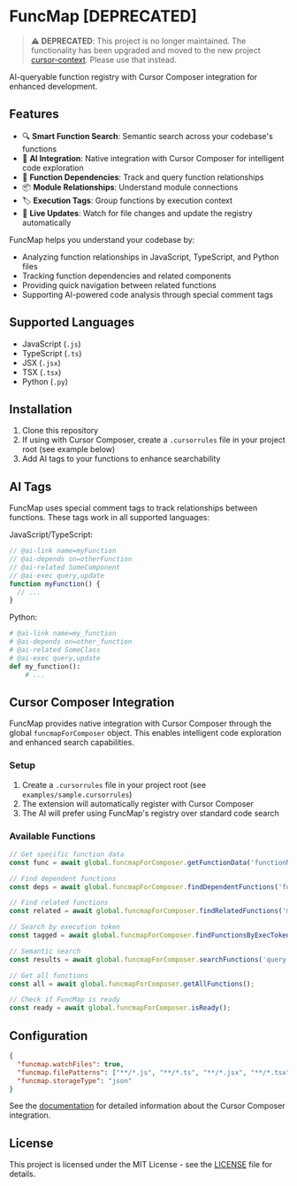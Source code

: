 # FuncMap [DEPRECATED]

> ⚠️ **DEPRECATED**: This project is no longer maintained. The functionality has been upgraded and moved to the new project [cursor-context](https://github.com/cursor-ai/cursor-context). Please use that instead.

AI-queryable function registry with Cursor Composer integration for enhanced development.

## Features

- 🔍 **Smart Function Search**: Semantic search across your codebase's functions
- 🤖 **AI Integration**: Native integration with Cursor Composer for intelligent code exploration
- 🔗 **Function Dependencies**: Track and query function relationships
- 📦 **Module Relationships**: Understand module connections
- 🏷️ **Execution Tags**: Group functions by execution context
- 🔄 **Live Updates**: Watch for file changes and update the registry automatically

FuncMap helps you understand your codebase by:

- Analyzing function relationships in JavaScript, TypeScript, and Python files
- Tracking function dependencies and related components
- Providing quick navigation between related functions
- Supporting AI-powered code analysis through special comment tags

## Supported Languages

- JavaScript (`.js`)
- TypeScript (`.ts`)
- JSX (`.jsx`)
- TSX (`.tsx`)
- Python (`.py`)

## Installation

1. Clone this repository
2. If using with Cursor Composer, create a `.cursorrules` file in your project root (see example below)
3. Add AI tags to your functions to enhance searchability

## AI Tags

FuncMap uses special comment tags to track relationships between functions. These tags work in all supported languages:

JavaScript/TypeScript:
```javascript
// @ai-link name=myFunction
// @ai-depends on=otherFunction
// @ai-related SomeComponent
// @ai-exec query,update
function myFunction() {
  // ...
}
```

Python:
```python
# @ai-link name=my_function
# @ai-depends on=other_function
# @ai-related SomeClass
# @ai-exec query,update
def my_function():
    # ...
```

## Cursor Composer Integration

FuncMap provides native integration with Cursor Composer through the global `funcmapForComposer` object. This enables intelligent code exploration and enhanced search capabilities.

### Setup

1. Create a `.cursorrules` file in your project root (see `examples/sample.cursorrules`)
2. The extension will automatically register with Cursor Composer
3. The AI will prefer using FuncMap's registry over standard code search

### Available Functions

```typescript
// Get specific function data
const func = await global.funcmapForComposer.getFunctionData('functionName');

// Find dependent functions
const deps = await global.funcmapForComposer.findDependentFunctions('functionName');

// Find related functions
const related = await global.funcmapForComposer.findRelatedFunctions('moduleName');

// Search by execution token
const tagged = await global.funcmapForComposer.findFunctionsByExecToken('token');

// Semantic search
const results = await global.funcmapForComposer.searchFunctions('query');

// Get all functions
const all = await global.funcmapForComposer.getAllFunctions();

// Check if FuncMap is ready
const ready = await global.funcmapForComposer.isReady();
```

## Configuration

```json
{
  "funcmap.watchFiles": true,
  "funcmap.filePatterns": ["**/*.js", "**/*.ts", "**/*.jsx", "**/*.tsx"],
  "funcmap.storageType": "json"
}
```

See the [documentation](docs/cursor-composer-integration.md) for detailed information about the Cursor Composer integration.

## License

This project is licensed under the MIT License - see the [LICENSE](LICENSE) file for details. 